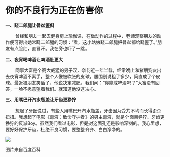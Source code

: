 
# 你的不良行为正在伤害你

**一、跷二郎腿让骨盆歪斜**

        曾经和朋友一起去健身房上瑜伽课，在做动作的过程中，老师观察朋友的动作便可得出她常跷二郎腿的习惯：“看，这小姑娘跷二郎腿把骨盆都给跷歪了。”朋友有点脸红，直冒汗。我在旁也吓了一跳。

**二、夜宵喝啤酒让啤酒肚更大**

        同事大富是个高大威猛的男子汉，奈何近一年半载，经常晚上和猪朋狗友出去夜宵啤酒不离手，整个人像被吹胀的皮球，腰围别说粗了多少，简直成了个皮球。最近被朋友笑话了，他说决定减肥。我们问：“你能戒啤酒吗？”大富没有回答，一脸不愿意望着我们。就知道他没这决心。

**三、用嘴巴开汽水瓶盖让牙齿更狰狞**

        想起了牙医说过，有些人用嘴巴开汽水瓶盖，牙齿因为受力不均而长得歪歪扭扭。我想起了电影《毒液：致命守护者》的男主毒液，就是个面目狰狞、牙齿更狰狞的反派Boy。虽然我们看过电影，但是对这面孔还是影响深刻的。我心里想，要好好保护牙齿，杜绝不良习惯，要整整齐齐、白白净净的。

  

![](http://upload-images.jianshu.io/upload_images/3910675-638f053543fb99dc.jpg?imageMogr2/auto-orient/strip%7CimageView2/2/w/1240)  

图片来自百度百科